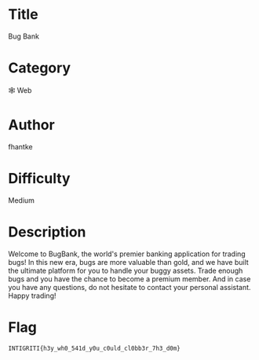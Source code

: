 # Title

Bug Bank

# Category

🕸 Web

# Author

fhantke

# Difficulty

Medium

# Description

Welcome to BugBank, the world's premier banking application for trading bugs! In this new era, bugs are more valuable than gold, and we have built the ultimate platform for you to handle your buggy assets. Trade enough bugs and you have the chance to become a premium member. And in case you have any questions, do not hesitate to contact your personal assistant. Happy trading!

# Flag

`INTIGRITI{h3y_wh0_541d_y0u_c0uld_cl0bb3r_7h3_d0m}`
